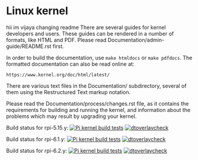 Linux kernel
============
hii im vijaya changing readme
There are several guides for kernel developers and users. These guides can
be rendered in a number of formats, like HTML and PDF. Please read
Documentation/admin-guide/README.rst first.

In order to build the documentation, use ``make htmldocs`` or
``make pdfdocs``.  The formatted documentation can also be read online at:

    https://www.kernel.org/doc/html/latest/

There are various text files in the Documentation/ subdirectory,
several of them using the Restructured Text markup notation.

Please read the Documentation/process/changes.rst file, as it contains the
requirements for building and running the kernel, and information about
the problems which may result by upgrading your kernel.

Build status for rpi-5.15.y:
[![Pi kernel build tests](https://github.com/raspberrypi/linux/actions/workflows/kernel-build.yml/badge.svg?branch=rpi-5.15.y)](https://github.com/raspberrypi/linux/actions/workflows/kernel-build.yml)
[![dtoverlaycheck](https://github.com/raspberrypi/linux/actions/workflows/dtoverlaycheck.yml/badge.svg?branch=rpi-5.15.y)](https://github.com/raspberrypi/linux/actions/workflows/dtoverlaycheck.yml)

Build status for rpi-6.1.y:
[![Pi kernel build tests](https://github.com/raspberrypi/linux/actions/workflows/kernel-build.yml/badge.svg?branch=rpi-6.1.y)](https://github.com/raspberrypi/linux/actions/workflows/kernel-build.yml)
[![dtoverlaycheck](https://github.com/raspberrypi/linux/actions/workflows/dtoverlaycheck.yml/badge.svg?branch=rpi-6.1.y)](https://github.com/raspberrypi/linux/actions/workflows/dtoverlaycheck.yml)

Build status for rpi-6.2.y:
[![Pi kernel build tests](https://github.com/raspberrypi/linux/actions/workflows/kernel-build.yml/badge.svg?branch=rpi-6.2.y)](https://github.com/raspberrypi/linux/actions/workflows/kernel-build.yml)
[![dtoverlaycheck](https://github.com/raspberrypi/linux/actions/workflows/dtoverlaycheck.yml/badge.svg?branch=rpi-6.2.y)](https://github.com/raspberrypi/linux/actions/workflows/dtoverlaycheck.yml)
